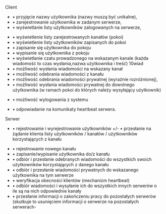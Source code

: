 Client
+   • przyjęcie nazwy użytkownika (nazwy muszą być unikalne),
+   • zarejestrowanie użytkownika w zadanym serwerze, 
+   • wyświetlanie listy użytkowników zalogowanych na serwerze, 
-   • wyświetlenie listy zarejestrowanych kanałów (pokoi)
-   • wyświetlenie listy użytkowników zapisanych do pokoi
-   • zapisanie się użytkownika do pokoju
-   • wypisanie się użytkownika z pokoju
-   • wyświetlanie czatu prowadzonego na wskazanym kanale (każda wiadomość to czas wysłania,nazwa użytkownika i treść) 10wiad
-   • możliwość wysłania wiadomości na wskazany kanał
-   • możliwość odebrania wiadomości z kanału
-   • możliwość odebrania wiadomości prywatnej (wyraźnie rozróżnionej),
-   • możliwość wysłania wiadomości prywatnej do dowolnego użytkownika (w ramach pokoi do których należy wysyłający użytkownik)
+   • możliwość wylogowania z systemu
-   • odpowiadanie na komunikaty heartbeat serwera.

Serwer
+   • rejestrowanie i wyrejestrowanie użytkowników
+/- • przesłanie na żądanie klienta listy użytkowników / kanałów / użytkowników korzystających z kanału
-   • rejestrowanie nowego kanału
-   • zapisanie/wypisanie użytkownika do/z kanału
-   • odbiór i przesłanie odebranych wiadomości do wszystkich swoich użytkowników korzystających z danego kanału
-   • odbiór i przesłanie wiadomości prywatnych do wskazanego użytkownika na tym serwerze
-   • weryfikacja obecności klientów (mechanizm heartbeat)
-   • odbiór wiadomości i wysyłanie ich do wszystkich innych serwerów o ile są na nich odpowiednie kanały
-   • przesłanie informacji o zakończeniu pracy do pozostałych serwerów (skutkuje to usunięciem informacji o serwerze na pozostałych serwerach-